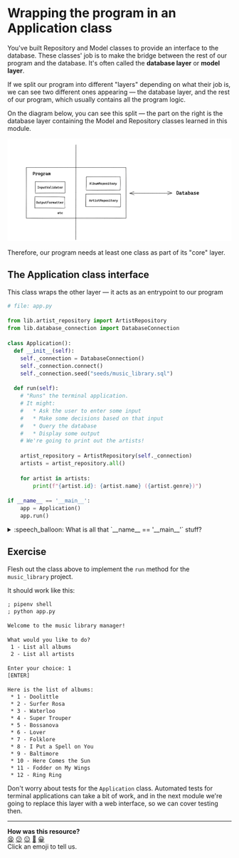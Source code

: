 # Wrapping the program in an Application class

You've built Repository and Model classes to provide an interface to the database. These
classes' job is to make the bridge between the rest of our program and the database. It's
often called the **database layer** or **model layer**.

If we split our program into different "layers" depending on what their job is, we can see
two different ones appearing — the database layer, and the rest of our program, which
usually contains all the program logic.

On the diagram below, you can see this split — the part on the right is the database layer
containing the Model and Repository classes learned in this module.

![Program layers](./resources/program-layers.png)

Therefore, our program needs at least one class as part of its "core" layer.

## The Application class interface

This class wraps the other layer — it acts as an entrypoint to our program

```python
# file: app.py

from lib.artist_repository import ArtistRepository
from lib.database_connection import DatabaseConnection

class Application():
  def __init__(self):
    self._connection = DatabaseConnection()
    self._connection.connect()
    self._connection.seed("seeds/music_library.sql")

  def run(self):
    # "Runs" the terminal application.
    # It might:
    #   * Ask the user to enter some input
    #   * Make some decisions based on that input
    #   * Query the database
    #   * Display some output
    # We're going to print out the artists!

    artist_repository = ArtistRepository(self._connection)
    artists = artist_repository.all()

    for artist in artists:
        print(f"{artist.id}: {artist.name} ({artist.genre})")

if __name__ == '__main__':
    app = Application()
    app.run()
```

<details>
  <summary>:speech_balloon: What is all that `__name__ == '__main__'` stuff?</summary>

  `if __name__ == '__main__'` means "only run this code if you're running this
  file directly, and not if you're importing it from another file".

  If you'd like to learn more, you can read more about it
  [here](https://realpython.com/if-name-main-python/).

</details>

## Exercise

Flesh out the class above to implement the `run` method for the `music_library`
project.

It should work like this:

```shell
; pipenv shell
; python app.py

Welcome to the music library manager!

What would you like to do?
 1 - List all albums
 2 - List all artists

Enter your choice: 1
[ENTER]

Here is the list of albums:
 * 1 - Doolittle
 * 2 - Surfer Rosa
 * 3 - Waterloo
 * 4 - Super Trouper
 * 5 - Bossanova
 * 6 - Lover
 * 7 - Folklore
 * 8 - I Put a Spell on You
 * 9 - Baltimore
 * 10 -	Here Comes the Sun
 * 11 - Fodder on My Wings
 * 12 -	Ring Ring
```

Don't worry about tests for the `Application` class. Automated tests for
terminal applications can take a bit of work, and in the next module we're going
to replace this layer with a web interface, so we can cover testing then.


<!-- BEGIN GENERATED SECTION DO NOT EDIT -->

---

**How was this resource?**  
[😫](https://airtable.com/shrUJ3t7KLMqVRFKR?prefill_Repository=makersacademy%2Fdatabases-in-python&prefill_File=challenges%2F07_wrapping_in_application_class.md&prefill_Sentiment=😫) [😕](https://airtable.com/shrUJ3t7KLMqVRFKR?prefill_Repository=makersacademy%2Fdatabases-in-python&prefill_File=challenges%2F07_wrapping_in_application_class.md&prefill_Sentiment=😕) [😐](https://airtable.com/shrUJ3t7KLMqVRFKR?prefill_Repository=makersacademy%2Fdatabases-in-python&prefill_File=challenges%2F07_wrapping_in_application_class.md&prefill_Sentiment=😐) [🙂](https://airtable.com/shrUJ3t7KLMqVRFKR?prefill_Repository=makersacademy%2Fdatabases-in-python&prefill_File=challenges%2F07_wrapping_in_application_class.md&prefill_Sentiment=🙂) [😀](https://airtable.com/shrUJ3t7KLMqVRFKR?prefill_Repository=makersacademy%2Fdatabases-in-python&prefill_File=challenges%2F07_wrapping_in_application_class.md&prefill_Sentiment=😀)  
Click an emoji to tell us.

<!-- END GENERATED SECTION DO NOT EDIT -->

